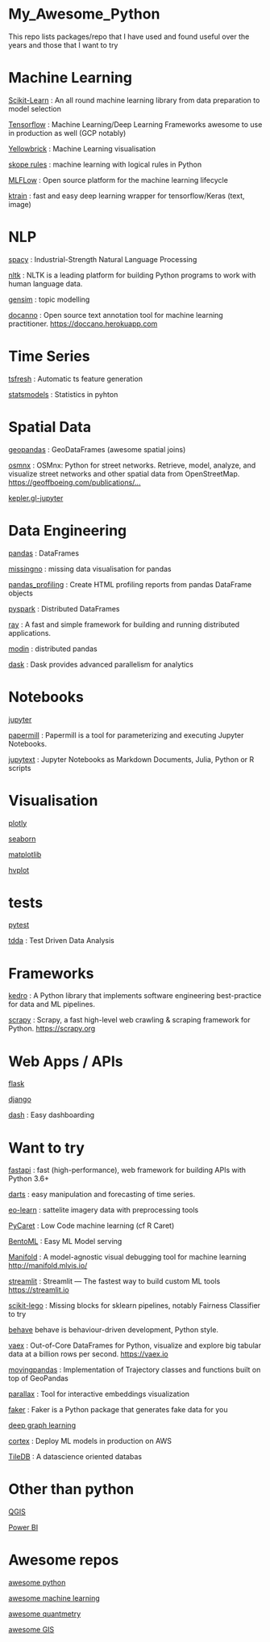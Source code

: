 # My_Awesome_Python
This repo lists  packages/repo that I have used and found useful over the years and those that I want to try


# Machine Learning 

[Scikit-Learn](https://scikit-learn.org/stable/) 
: An all round machine learning library from data preparation to model selection
  
[Tensorflow](https://www.tensorflow.org/resources/learn-ml)
: Machine Learning/Deep Learning Frameworks awesome to use in production as well (GCP notably) 
  
[Yellowbrick](https://www.scikit-yb.org/en/latest/)
: Machine Learning visualisation
  
[skope rules](https://github.com/scikit-learn-contrib/skope-rules)
: machine learning with logical rules in Python

[MLFLow](https://github.com/mlflow/mlflow)
: Open source platform for the machine learning lifecycle

[ktrain](https://github.com/amaiya/ktrain)
: fast and easy deep learning wrapper for tensorflow/Keras (text, image)

  
# NLP 
[spacy](https://spacy.io/) 
: Industrial-Strength Natural Language Processing

[nltk](https://www.nltk.org/)
: NLTK is a leading platform for building Python programs to work with human language data.
  
[gensim](https://radimrehurek.com/gensim/)
: topic modelling

[docanno](https://github.com/doccano/doccano)
: Open source text annotation tool for machine learning practitioner. https://doccano.herokuapp.com
 
# Time Series 
[tsfresh](https://tsfresh.readthedocs.io/en/latest/)
: Automatic ts feature generation 
  
[statsmodels](https://github.com/statsmodels/statsmodels)
: Statistics in pyhton

# Spatial Data 
  
[geopandas](http://geopandas.org/)
: GeoDataFrames (awesome spatial joins)

[osmnx](https://github.com/gboeing/osmnx)
: OSMnx: Python for street networks. Retrieve, model, analyze, and visualize street networks and other spatial data from OpenStreetMap. https://geoffboeing.com/publications/…

[kepler.gl-jupyter](https://github.com/keplergl/kepler.gl/tree/master/bindings/kepler.gl-jupyter)


# Data Engineering 

[pandas](https://pandas.pydata.org/)
: DataFrames

[missingno](https://github.com/ResidentMario/missingno)
: missing data visualisation for pandas 

[pandas_profiling](https://github.com/pandas-profiling/pandas-profiling)
: Create HTML profiling reports from pandas DataFrame objects

[pyspark](https://spark.apache.org/docs/2.1.0/api/python/pyspark.sql.html)
: Distributed DataFrames

[ray](https://github.com/ray-project/ray)
: A fast and simple framework for building and running distributed applications.

[modin](https://github.com/modin-project/modin)
: distributed pandas

[dask](https://dask.org/)
: Dask provides advanced parallelism for analytics



# Notebooks

[jupyter](https://jupyter.org/)

[papermill](https://papermill.readthedocs.io/en/latest/)
: Papermill is a tool for parameterizing and executing Jupyter Notebooks.

[jupytext](https://github.com/mwouts/jupytext)
: Jupyter Notebooks as Markdown Documents, Julia, Python or R scripts

# Visualisation 

[plotly](https://github.com/plotly/plotly.py)

[seaborn](https://seaborn.pydata.org/)

[matplotlib](https://matplotlib.org/)

[hvplot](https://github.com/holoviz/hvplot)

# tests 

[pytest](https://docs.pytest.org/en/latest/)

[tdda](https://tdda.readthedocs.io/en/v1.0.31/overview.html)
: Test Driven Data Analysis

# Frameworks

[kedro](https://github.com/quantumblacklabs/kedro)
: A Python library that implements software engineering best-practice for data and ML pipelines.

[scrapy](https://github.com/scrapy/scrapy)
: Scrapy, a fast high-level web crawling & scraping framework for Python. https://scrapy.org


# Web Apps / APIs

[flask](https://github.com/pallets/flask)

[django](https://github.com/django/django)

[dash](https://dash.plot.ly/)
: Easy dashboarding 


# Want to try 

[fastapi](https://github.com/tiangolo/fastapi)
: fast (high-performance), web framework for building APIs with Python 3.6+

[darts](https://github.com/unit8co/darts)
: easy manipulation and forecasting of time series.

[eo-learn](https://github.com/sentinel-hub/eo-learn)
: sattelite imagery data with preprocessing tools

[PyCaret](https://pycaret.org/guide/)
: Low Code machine learning (cf R Caret)

[BentoML](https://github.com/bentoml/BentoML)
: Easy ML Model serving

[Manifold](https://github.com/uber/manifold)
: A model-agnostic visual debugging tool for machine learning http://manifold.mlvis.io/

[streamlit](https://github.com/streamlit/streamlit)
: Streamlit — The fastest way to build custom ML tools https://streamlit.io

[scikit-lego](https://github.com/koaning/scikit-lego)
: Missing blocks for sklearn pipelines, notably Fairness Classifier to try 

[behave](https://behave.readthedocs.io/en/latest/)
behave is behaviour-driven development, Python style.

[vaex](https://github.com/vaexio/vaex)
: Out-of-Core DataFrames for Python, visualize and explore big tabular data at a billion rows per second. https://vaex.io

[movingpandas](https://github.com/anitagraser/movingpandas)
: Implementation of Trajectory classes and functions built on top of GeoPandas

[parallax](https://github.com/uber-research/parallax)
: Tool for interactive embeddings visualization


[faker](https://faker.readthedocs.io/en/latest/index.html)
: Faker is a Python package that generates fake data for you

[deep graph learning](https://github.com/dmlc/dgl)

[cortex](https://github.com/cortexlabs/cortex) 
: Deploy ML models in production on AWS 

[TileDB](https://github.com/TileDB-Inc)
: A datascience oriented databas 

# Other than python 

[QGIS](https://qgis.org/fr/site/)

[Power BI](https://powerbi.microsoft.com/en-us/)


# Awesome repos 

[awesome python](https://github.com/vinta/awesome-python)

[awesome machine learning](https://github.com/josephmisiti/awesome-machine-learning)

[awesome quantmetry](https://github.com/Quantmetry/awesome_quantmetry)

[awesome GIS](https://github.com/sshuair/awesome-gis)
